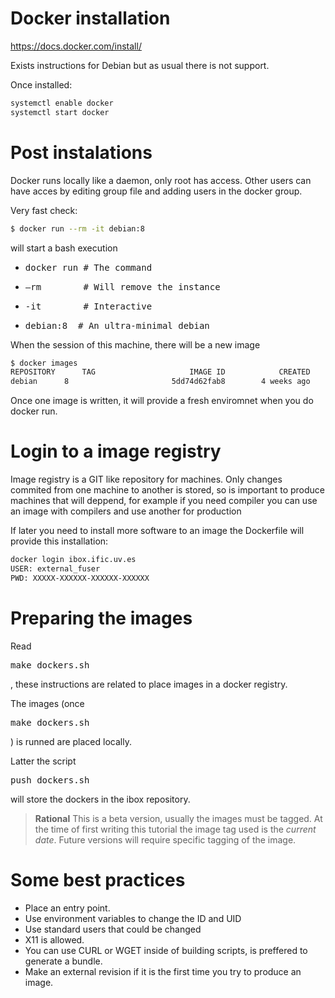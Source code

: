 # Docker installation
https://docs.docker.com/install/

Exists instructions for Debian but as usual there is not support.

Once installed: 

```sh
systemctl enable docker
systemctl start docker
```


# Post instalations

Docker runs locally like a daemon, only root has access. Other users can have acces by editing group file and adding users in the docker group.

Very fast check:
```sh
$ docker run --rm -it debian:8
```
will start a bash execution

* <pre>docker run # The command</pre>
* <pre>—rm        # Will remove the instance</pre>
* <pre>-it        # Interactive</pre>
* <pre>debian:8  # An ultra-minimal debian </pre>

When the session of this machine, there will be a new image

```sh
$ docker images
REPOSITORY      TAG                     IMAGE ID            CREATED             SIZE
debian 		8                       5dd74d62fab8        4 weeks ago         123MB
```


Once one image is written, it will provide a fresh enviromnet when you do docker run.

# Login to a image registry

Image registry is a GIT like repository for machines. Only changes commited from one machine to another 
is stored, so is important to produce machines that will deppend, for example
if you need compiler you can use an image with compilers and use another for production

If later you need to install more software to an image the Dockerfile will provide
this installation:

```sh
docker login ibox.ific.uv.es
USER: external_fuser
PWD: XXXXX-XXXXXX-XXXXXX-XXXXXX
```

# Preparing the images

Read <pre>make_dockers.sh</pre>, these instructions are related to place images
in a docker registry. 

The images (once <pre>make_dockers.sh</pre>) is runned are placed locally.

Latter the script <pre>push_dockers.sh</pre> will store the dockers in the ibox repository.

>**Rational**
This is a beta version, usually the images must be tagged. At the time of first writing
this tutorial the image tag used is the _current date_. Future versions will require
specific tagging of the image.
>

# Some best practices

* Place an entry point.
* Use environment variables to change the ID and UID
* Use standard users that could be changed
* X11 is allowed.
* You can use CURL or WGET inside of building scripts, is preffered to generate a bundle.
* Make an external revision if it is the first time you try to produce an image.


